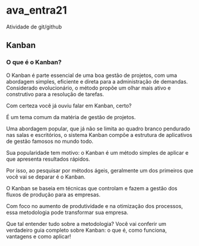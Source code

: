 # ava_entra21
Atividade de git/github

## Kanban

### O que é o Kanban?

O Kanban é parte essencial de uma boa gestão de projetos, com uma abordagem simples, eficiente e direta para a administração de demandas. Considerado evolucionário, o método propõe um olhar mais ativo e construtivo para a resolução de tarefas.

Com certeza você já ouviu falar em Kanban, certo?

É um tema comum da matéria de gestão de projetos.

Uma abordagem popular, que já não se limita ao quadro branco pendurado nas salas e escritórios, o sistema Kanban  compõe a estrutura de aplicativos de gestão famosos no mundo todo.

Sua popularidade tem motivo: o Kanban é um método simples de aplicar e que apresenta resultados rápidos.

Por isso, ao pesquisar por métodos ágeis, geralmente um dos primeiros que você vai se deparar é o Kanban.

O Kanban se baseia em técnicas que controlam e fazem a gestão dos fluxos de produção para as empresas.

Com foco no aumento de produtividade e na otimização dos processos, essa metodologia pode transformar sua empresa.

Que tal entender tudo sobre a metodologia? Você vai conferir um verdadeiro guia completo sobre Kanban: o que é, como funciona, vantagens e como aplicar! 